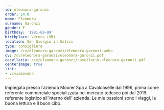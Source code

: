 ```yaml
---
id: eleonora-garonzi
order: 14.0
name: Eleonora
surname: Garonzi
gender: F
birthday: '1981-08-09'
birthplace: Verona (VR)
location: San Giorgio in Salici
type: consigliere
image: /cv/eleonora-garonzi/eleonora-garonzi.webp
cv: /cv/eleonora-garonzi/eleonora-garonzi.pdf
casellario: /cv/eleonora-garonzi/casellario-eleonora-garonzi.pdf
centerImage: true
list:
- viviamosona
---
```


Impiegata presso l’azienda Moorer Spa a Cavalcaselle dal 1999, prima come referente commerciale specializzata nel mercato tedesco poi dal 2019 referente logistico all’interno dell’ azienda. Le mie passioni sono i viaggi, la buona lettura e il buon cibo.
